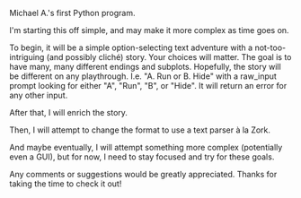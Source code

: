 Michael A.'s first Python program.

I'm starting this off simple, and may make it more complex as time goes on.

To begin, it will be a simple option-selecting text adventure with a not-too-intriguing (and possibly cliché) story. Your choices will matter. The goal is to have many, many different endings and subplots. Hopefully, the story will be different on any playthrough.
I.e. "A. Run or B. Hide" with a raw_input prompt looking for either "A", "Run", "B", or "Hide".
It will return an error for any other input.

After that, I will enrich the story.

Then, I will attempt to change the format to use a text parser à la Zork.

And maybe eventually, I will attempt something more complex (potentially even a GUI), 
but for now, I need to stay focused and try for these goals.

Any comments or suggestions would be greatly appreciated. Thanks for taking the time to check it out!
